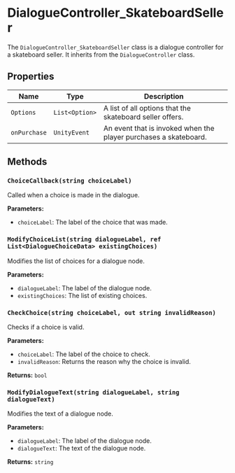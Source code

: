 # DialogueController_SkateboardSeller

The `DialogueController_SkateboardSeller` class is a dialogue controller for a skateboard seller. It inherits from the `DialogueController` class.

## Properties

| Name | Type | Description |
| --- | --- | --- |
| `Options` | `List<Option>` | A list of all options that the skateboard seller offers. |
| `onPurchase` | `UnityEvent` | An event that is invoked when the player purchases a skateboard. |

## Methods

### `ChoiceCallback(string choiceLabel)`

Called when a choice is made in the dialogue.

**Parameters:**

* `choiceLabel`: The label of the choice that was made.

### `ModifyChoiceList(string dialogueLabel, ref List<DialogueChoiceData> existingChoices)`

Modifies the list of choices for a dialogue node.

**Parameters:**

* `dialogueLabel`: The label of the dialogue node.
* `existingChoices`: The list of existing choices.

### `CheckChoice(string choiceLabel, out string invalidReason)`

Checks if a choice is valid.

**Parameters:**

* `choiceLabel`: The label of the choice to check.
* `invalidReason`: Returns the reason why the choice is invalid.

**Returns:** `bool`

### `ModifyDialogueText(string dialogueLabel, string dialogueText)`

Modifies the text of a dialogue node.

**Parameters:**

* `dialogueLabel`: The label of the dialogue node.
* `dialogueText`: The text of the dialogue node.

**Returns:** `string`
